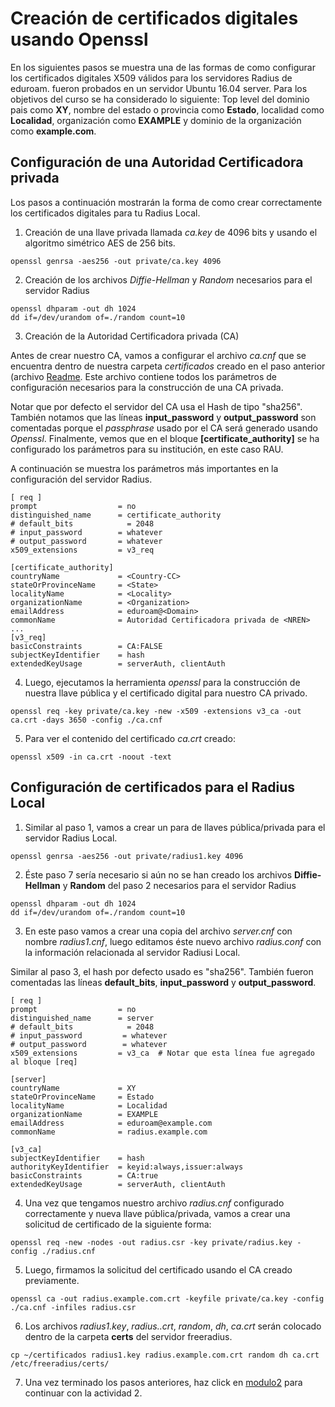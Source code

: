 # Creación de certificados digitales usando Openssl

En los siguientes pasos se muestra una de las formas de como configurar los certificados digitales X509 válidos para los servidores Radius de eduroam. fueron probados en un servidor Ubuntu 16.04 server. Para los objetivos del curso se ha considerado lo siguiente: Top level del dominio pais como **XY**, nombre del estado o provincia como **Estado**, localidad como **Localidad**, organización como **EXAMPLE** y dominio de la organización como **example.com**.

## Configuración de una Autoridad Certificadora privada

Los pasos a continuación mostrarán la forma de como crear correctamente los certificados digitales para tu Radius Local.

1. Creación de una llave privada llamada *ca.key* de 4096 bits y usando el algoritmo simétrico AES de 256 bits.
 
 ```
openssl genrsa -aes256 -out private/ca.key 4096
 ```
2. Creación de los archivos *Diffie-Hellman* y *Random* necesarios para el servidor Radius

 ```
openssl dhparam -out dh 1024 
dd if=/dev/urandom of=./random count=10 
 ```
3. Creación de la Autoridad Certificadora privada (CA)

 Antes de crear nuestro CA, vamos a configurar el archivo *ca.cnf* que se encuentra dentro de nuestra carpeta *certificados* creado en el paso anterior (archivo [Readme](https://www.github.com/richardqa/curso-eduroam). Este archivo contiene todos los parámetros de configuración necesarios para la construcción de una CA privada.

 Notar que por defecto el servidor del CA usa el Hash de tipo "sha256". También notamos que las líneas **input_password** y **output_password** son comentadas porque el *passphrase* usado por el CA será generado usando *Openssl*. Finalmente, vemos que en el bloque **[certificate_authority]** se ha configurado los parámetros para su institución, en este caso RAU. 

 A continuación se muestra los parámetros más importantes en la configuración del servidor Radius.

 ```
[ req ]
prompt                  = no
distinguished_name      = certificate_authority
# default_bits            = 2048
# input_password        = whatever
# output_password       = whatever
x509_extensions         = v3_req

[certificate_authority]
countryName             = <Country-CC>
stateOrProvinceName     = <State>
localityName            = <Locality>
organizationName        = <Organization>
emailAddress            = eduroam@<Domain>
commonName              = Autoridad Certificadora privada de <NREN>
...
[v3_req]
basicConstraints        = CA:FALSE
subjectKeyIdentifier    = hash
extendedKeyUsage        = serverAuth, clientAuth
 ```
4. Luego, ejecutamos la herramienta *openssl* para la construcción de nuestra llave pública y el certificado digital para nuestro CA privado.

 ```
openssl req -key private/ca.key -new -x509 -extensions v3_ca -out ca.crt -days 3650 -config ./ca.cnf
 ```
5. Para ver el contenido del certificado *ca.crt* creado:
 ```
openssl x509 -in ca.crt -noout -text
 ```
## Configuración de certificados para el Radius Local

1. Similar al paso 1, vamos a crear un para de llaves pública/privada para el servidor Radius Local.

 ```
openssl genrsa -aes256 -out private/radius1.key 4096
 ```

2. Éste paso 7 sería necesario si aún no se han creado los archivos **Diffie-Hellman** y **Random** del paso 2 necesarios para el servidor Radius

 ```
openssl dhparam -out dh 1024 
dd if=/dev/urandom of=./random count=10 
 ```
3. En este paso vamos a crear una copia del archivo *server.cnf* con nombre *radius1.cnf*, luego editamos éste nuevo archivo *radius.conf* con la información relacionada al servidor Radiusi Local. 

 Similar al paso 3, el hash por defecto usado es "sha256". También fueron comentadas las líneas **default_bits**, **input_password** y **output_password**.

 ```
[ req ]
prompt                  = no
distinguished_name      = server
# default_bits            = 2048
# input_password         = whatever
# output_password        = whatever
x509_extensions         = v3_ca  # Notar que esta línea fue agregado al bloque [req]

[server]
countryName             = XY
stateOrProvinceName     = Estado
localityName            = Localidad
organizationName        = EXAMPLE
emailAddress            = eduroam@example.com
commonName              = radius.example.com

[v3_ca]
subjectKeyIdentifier    = hash
authorityKeyIdentifier  = keyid:always,issuer:always
basicConstraints        = CA:true
extendedKeyUsage        = serverAuth, clientAuth

 ```

4. Una vez que tengamos nuestro archivo *radius.cnf* configurado correctamente y nueva llave pública/privada, vamos a crear una solicitud de certificado de la siguiente forma:

 ```
openssl req -new -nodes -out radius.csr -key private/radius.key -config ./radius.cnf
 ```

5. Luego, firmamos la solicitud del certificado usando el CA creado previamente.

 ```
openssl ca -out radius.example.com.crt -keyfile private/ca.key -config ./ca.cnf -infiles radius.csr 
 ```

6. Los archivos *radius1.key*, *radius.<domain>.crt*, *random*, *dh*, *ca.crt* serán colocado dentro de la carpeta **certs** del servidor freeradius.

 ```
cp ~/certificados radius1.key radius.example.com.crt random dh ca.crt /etc/freeradius/certs/
 ```
7. Una vez terminado los pasos anteriores, haz click en [modulo2](https://github.com/richardqa/curso-eduroam/blob/master/modulos/actividad2.md) para continuar con la actividad 2.

